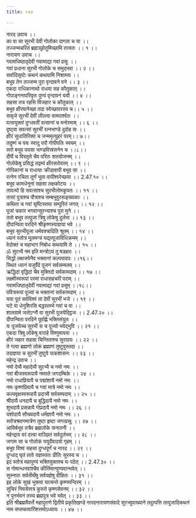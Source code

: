 ```yaml
---
title: ०४७

---
```

नारद उवाच ।।  
का वा सा सुरभी देवी गोलोका दागता च या ।।  
तज्जन्मचरितं ब्रह्मञ्छ्रोतुमिच्छामि तत्त्वतः ।। १ ।।  
नारायण उवाच ।।  
गवामधिष्ठातृदेवी गवामाद्या गवां प्रसूः ।।  
गवां प्रधाना सुरभी गोलोके च समुद्भवा ।। २ ।।  
सर्वादिसृष्टेः कथनं कथयामि निशामय ।।  
बभूव तेन तज्जन्म पुरा वृन्दावने वने ।। ३ ।।  
एकदा राधिकानाथो राधया सह कौतुकात् ।।  
गोपाङ्गनापरिवृतः पुण्यं वृन्दावनं ययौ ।। ४ ।।  
सहसा तत्र रहसि विजहार च कौतुकात् ।।  
बभूव क्षीरपानेच्छा तदा स्वेच्छापरस्य च।। ५ ।।  
ससृजे सुरभीं देवीं लीलया वामपार्श्वतः ।।  
वत्सयुक्तां दुग्धवतीं वत्सानां च मनोरमाम् ।। ६ ।।  
दृष्ट्वा सवत्सां सुरभीं रत्नभाण्डे दुदोह सः ।।  
क्षीरं सुधातिरिक्तं च जन्ममृत्युहरं परम्।। ७।।  
तदुष्णं च पयः स्वादु पपौ गोपीपतिः स्वयम् ।।  
सरो बभूव पयसा भाण्डविस्रंसनेन च ।।८।।  
दीर्घे च विस्तृते चैव परितः शतयोजनम् ।।  
गोलोकेषु प्रसिद्धं तद्रम्यं क्षीरसरोवरम् ।। ९ ।।  
गोपिकानां च राधायाः क्रीडावापी बभूव सा ।।  
रत्नेन रचिता तूर्णं भूता वापीश्वरेच्छया ।। 2.47.१० ।।  
बभूव कामधेनूनां सहसा लक्षकोटयः ।।  
तावत्यो हि सवत्साश्च सुरभीलोमकूपतः ।। ११ ।।  
तासां पुत्राश्च पौत्राश्च सम्बभूवुरसङ्ख्यकाः ।।  
कथिता च गवां सृष्टिस्तया सम्पूरितं जगत् ।। १२ ।।  
पूजां चकार भगवान्सुरभ्याश्च पुरा मुने ।।  
ततो बभूव तत्पूजा त्रिषु लोकेषु दुर्लभा ।। १३ ।।  
दीपान्विता परदिने श्रीकृष्णस्याज्ञया भवे ।।  
बभूव सुरभीपूजा धर्मवक्त्रादिति श्रुतम् ।। १४ ।।  
ध्यानं स्तोत्रं मूलमन्त्रं यद्यत्पूजाविधिक्रमम् ।।  
वेदोक्तं च महाभाग निबोध कथयामि ते ।। १५ ।।  
ॐ सुरभ्यै नम इति मन्त्रोऽयं तु षडक्षरः ।।  
सिद्धो लक्षजपेनैव भक्तानां कल्पपादपः ।।१६।।  
स्थितं ध्यानं यजुर्वेदे पूजनं सर्वसम्मतम् ।।  
ऋद्धिदां वृद्धिदां चैव मुक्तिदो सर्वकामदाम् ।। १७ ।।  
लक्ष्मीस्वरूपां परमां राधासहचरीं पराम् ।।  
गवामधिष्ठातृदेवीं गवामाद्यां गवां प्रसूम् ।।१८।।  
पवित्ररूपां पूज्यां च भक्तानां सर्वकामदाम् ।।  
यया पूतं सर्वविश्वं तां देवीं सुरभीं भजे ।। १९ ।।  
घटे वा धेनुशिरसि बद्धस्तम्भे गवां च वा ।।  
शालग्रामे जलेऽग्नौ वा सुरभी पूजयेद्द्विजः ।। 2.47.२० ।।  
दीपान्विता परदिने पूर्वाह्णे भक्तिसंयुतः ।।  
यः पूजयेच्च सुरभीं स च पूज्यो भवेद्भुवि ।। २१ ।।  
एकदा त्रिषु लोकेषु वाराहे विष्णुमायया ।।  
क्षीरं जहार सहसा चिन्तिताश्च सुरादयः ।। २२ ।।  
ते गत्वा ब्रह्मणो लोकं ब्रह्माणं तुष्टुवुस्तदा ।।  
तदाज्ञया च सुरभीं तुष्टुवे पाकशासनः ।। २३ ।।  
महेन्द्र उवाच ।।  
नमो देव्यै महादेव्यै सुरभ्यै च नमो नमः ।।  
गवां बीजस्वरूपायै नमस्ते जगदम्बिके ।। २४ ।।  
नमो राधाप्रियायै च पद्मांशायै नमो नमः ।।  
नमः कृष्णप्रियायै च गवां मात्रे नमो नमः ।।  
कल्पवृक्षस्वरूपायै प्रदात्र्यै सर्वसम्पदाम् ।। २५ ।।  
श्रीदायै धनदायै च बुद्धिदायै नमो नमः ।।  
शुभदायै प्रसन्नायै गोप्रदायै नमो नमः ।। २६ ।।  
यशोदायै सौख्यदायै धर्मज्ञायै नमो नमः ।।  
स्तोत्रश्रवणमात्रेण तुष्टा हृष्टा जगत्प्रसूः ।। २७ ।।  
आविर्बभूव तत्रैव ब्रह्मलोके सनातनी ।।  
महेन्द्राय वरं दत्त्वा वाञ्छितं सर्वदुर्लभम् ।। २८ ।।  
जगाम सा च गोलोकं ययुर्देवादयो गृहम् ।।  
बभूव विश्वं सहसा दुग्धपूर्णं च नारद ।। २९ ।।  
दुग्धाद् घृतं ततो यज्ञस्ततः प्रीतिः सुरस्य च ।।  
इदं स्तोत्रं महापुण्यं भक्तियुक्तश्च यः पठेत् ।। 2.47.३० ।।  
स गोमान्धनवांश्चैव कीर्त्तिमान्पुण्यवान्भवेत् ।।  
सुस्नातः सर्वतीर्थेषु सर्वयज्ञेषु दीक्षितः ।। ३१ ।।  
इह लोके सुखं भुक्त्वा यात्यन्ते कृष्णमन्दिरम् ।।  
सुचिरं निवसेत्तत्र कुरुते कृष्णसेवनम् ।। ३२ ।।  
न पुनर्भवनं तस्य ब्रह्मपुत्र भवे भवेत् ।। ३३ ।।  
इति श्रीब्रह्मवैवर्त्ते महापुराणे द्वितीये प्रकृतिखण्डे नारदनारायणसंवादे सुरभ्युपाख्याने तदुत्पत्ति तत्पूजादिकथनं नाम सप्तचत्वारिंशत्तमोऽध्यायः ।। ४७ ।।